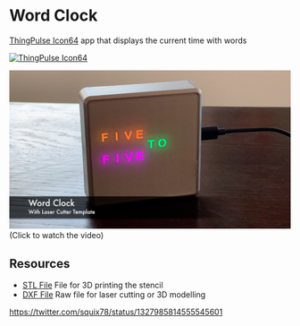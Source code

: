# Word Clock

[ThingPulse Icon64](https://thingpulse.com/product/icon64/) app that displays the current time with words

[![ThingPulse Icon64](https://thingpulse.com/wp-content/uploads/2020/11/Whitebox_Heart.jpg)](https://thingpulse.com/product/icon64/)

[![ThingPulse Icon64](/resources/WordClock.jpg)](https://youtu.be/4bVVeHwS4fc?t=20) (Click to watch the video)

## Resources
* [STL File](/resources/stencil.stl) File for 3D printing the stencil
* [DXF File](/resources/stencil.dxf) Raw file for laser cutting or 3D modelling


https://twitter.com/squix78/status/1327985814555545601
